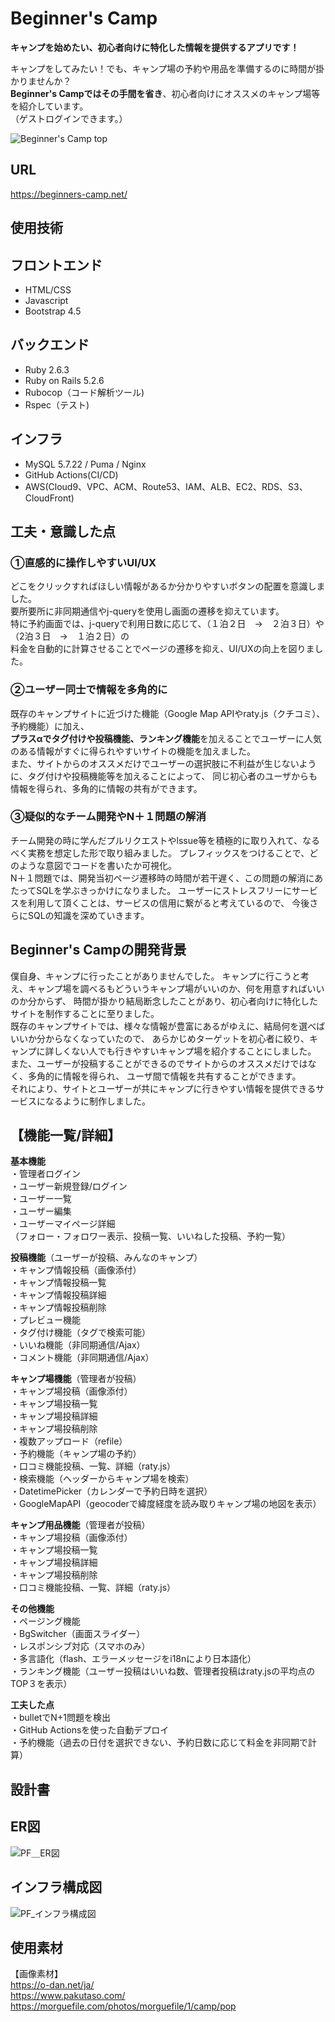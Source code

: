 
# Beginner's Camp
**キャンプを始めたい、初心者向けに特化した情報を提供するアプリです！**

キャンプをしてみたい！でも、キャンプ場の予約や用品を準備するのに時間が掛かりませんか？<br />
**Beginner's Campではその手間を省き**、初心者向けにオススメのキャンプ場等を紹介しています。<br />
（ゲストログインできます。）


![Beginner's Camp top](https://user-images.githubusercontent.com/79072615/123040710-24bf4b80-d42f-11eb-9719-e5d74f7a1b10.png)

## URL
https://beginners-camp.net/

## 使用技術
 ## フロントエンド
  - HTML/CSS
  - Javascript
  - Bootstrap 4.5
 ## バックエンド
  - Ruby 2.6.3
  - Ruby on Rails 5.2.6
  - Rubocop（コード解析ツール)
  - Rspec（テスト)
 ## インフラ
  - MySQL 5.7.22 / Puma / Nginx
  - GitHub Actions(CI/CD)
  - AWS(Cloud9、VPC、ACM、Route53、IAM、ALB、EC2、RDS、S3、CloudFront)

## 工夫・意識した点

### ①直感的に操作しやすいUI/UX
どこをクリックすればほしい情報があるか分かりやすいボタンの配置を意識しました。<br />
要所要所に非同期通信やj-queryを使用し画面の遷移を抑えています。<br />
特に予約画面では、j-queryで利用日数に応じて、（１泊２日　→　２泊３日）や（2泊３日　→　１泊２日）の<br />
料金を自動的に計算させることでページの遷移を抑え、UI/UXの向上を図りました。

### ②ユーザー同士で情報を多角的に
既存のキャンプサイトに近づけた機能（Google Map APIやraty.js（クチコミ）、予約機能）に加え、<br />
**プラスαでタグ付けや投稿機能、ランキング機能**を加えることでユーザーに人気のある情報がすぐに得られやすいサイトの機能を加えました。<br />
また、サイトからのオススメだけでユーザーの選択肢に不利益が生じないように、タグ付けや投稿機能等を加えることによって、
同じ初心者のユーザからも情報を得られ、多角的に情報の共有ができます。

### ③疑似的なチーム開発やN＋１問題の解消
チーム開発の時に学んだプルリクエストやlssue等を積極的に取り入れて、なるべく実務を想定した形で取り組みました。
プレフィックスをつけることで、どのような意図でコードを書いたか可視化。<br />
N＋１問題では、開発当初ページ遷移時の時間が若干遅く、この問題の解消にあたってSQLを学ぶきっかけになりました。
ユーザーにストレスフリーにサービスを利用して頂くことは、サービスの信用に繋がると考えているので、
今後さらにSQLの知識を深めていきます。

## Beginner's Campの開発背景
僕自身、キャンプに行ったことがありませんでした。
キャンプに行こうと考え、キャンプ場を調べるもどういうキャンプ場がいいのか、何を用意すればいいのか分からず、
時間が掛かり結局断念したことがあり、初心者向けに特化したサイトを制作することに至りました。<br />
既存のキャンプサイトでは、様々な情報が豊富にあるがゆえに、結局何を選べばいいか分からなくなっていたので、
あらかじめターゲットを初心者に絞り、キャンプに詳しくない人でも行きやすいキャンプ場を紹介することにしました。
また、ユーザーが投稿することができるのでサイトからのオススメだけではなく、多角的に情報を得られ、
ユーザ間で情報を共有することができます。<br />
それにより、サイトとユーザーが共にキャンプに行きやすい情報を提供できるサービスになるように制作しました。

## 【機能一覧/詳細】

 **基本機能** <br />
・管理者ログイン<br />
・ユーザー新規登録/ログイン<br />
・ユーザー一覧<br />
・ユーザー編集<br />
・ユーザーマイページ詳細<br />
（フォロー・フォロワー表示、投稿一覧、いいねした投稿、予約一覧）<br />

**投稿機能**（ユーザーが投稿、みんなのキャンプ）<br />
・キャンプ情報投稿（画像添付）<br />
・キャンプ情報投稿一覧<br />
・キャンプ情報投稿詳細<br />
・キャンプ情報投稿削除<br />
・プレビュー機能<br />
・タグ付け機能（タグで検索可能）<br />
・いいね機能（非同期通信/Ajax）<br />
・コメント機能（非同期通信/Ajax）<br />

**キャンプ場機能**（管理者が投稿）<br />
・キャンプ場投稿（画像添付）<br />
・キャンプ場投稿一覧<br />
・キャンプ場投稿詳細<br />
・キャンプ場投稿削除<br />
・複数アップロード（refile）<br />
・予約機能（キャンプ場の予約）<br />
・口コミ機能投稿、一覧、詳細（raty.js）<br />
・検索機能（ヘッダーからキャンプ場を検索）<br />
・DatetimePicker（カレンダーで予約日時を選択）<br />
・GoogleMapAPI（geocoderで緯度経度を読み取りキャンプ場の地図を表示）<br />

**キャンプ用品機能**（管理者が投稿）<br />
・キャンプ場投稿（画像添付）<br />
・キャンプ場投稿一覧<br />
・キャンプ場投稿詳細<br />
・キャンプ場投稿削除<br />
・口コミ機能投稿、一覧、詳細（raty.js）<br />

**その他機能**<br />
・ページング機能<br />
・BgSwitcher（画面スライダー）<br />
・レスポンシブ対応（スマホのみ）<br />
・多言語化（flash、エラーメッセージをi18nにより日本語化）<br />
・ランキング機能（ユーザー投稿はいいね数、管理者投稿はraty.jsの平均点のTOP３を表示）<br />

**工夫した点**<br />
・bulletでN+1問題を検出<br />
・GitHub Actionsを使った自動デプロイ<br />
・予約機能（過去の日付を選択できない、予約日数に応じて料金を非同期で計算）<br />

## 設計書

## ER図
![PF＿ER図](https://user-images.githubusercontent.com/79072615/122395611-1fd34580-cfb2-11eb-9452-e508cf068dea.png)

## インフラ構成図
![PF_インフラ構成図](https://user-images.githubusercontent.com/79072615/122544018-55863600-d067-11eb-813e-96ea1b9d35f9.png)

## 使用素材
【画像素材】<br />
https://o-dan.net/ja/<br />
https://www.pakutaso.com/<br />
https://morguefile.com/photos/morguefile/1/camp/pop

